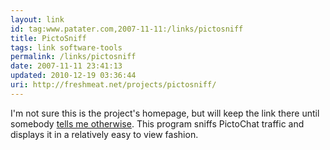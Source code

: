 ```yaml
---
layout: link
id: tag:www.patater.com,2007-11-11:/links/pictosniff
title: PictoSniff
tags: link software-tools
permalink: /links/pictosniff
date: 2007-11-11 23:41:13
updated: 2010-12-19 03:36:44
uri: http://freshmeat.net/projects/pictosniff/
---
```

I'm not sure this is the project's homepage, but will keep the link there until
somebody <a href="/contact">tells me otherwise</a>. This program sniffs
PictoChat traffic and displays it in a relatively easy to view fashion.
